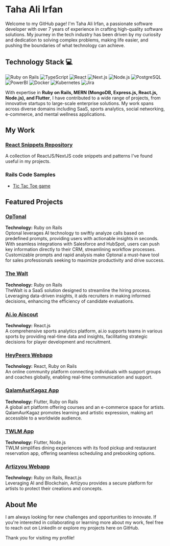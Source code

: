 # Taha Ali Irfan

Welcome to my GitHub page! I'm Taha Ali Irfan, a passionate software developer with over 7 years of experience in crafting high-quality software solutions. My journey in the tech industry has been driven by my curiosity and dedication to solving complex problems, making life easier, and pushing the boundaries of what technology can achieve.

## Technology Stack 💻

![Ruby on Rails](https://img.shields.io/badge/Ruby_on_Rails-CC0000?style=for-the-badge&logo=ruby-on-rails&logoColor=white) ![TypeScript](https://img.shields.io/badge/TypeScript-007ACC?style=for-the-badge&logo=typescript&logoColor=white) ![React](https://img.shields.io/badge/React-20232A?style=for-the-badge&logo=react&logoColor=61DAFB) ![Next.js](https://img.shields.io/badge/next.js-000000?style=for-the-badge&logo=nextdotjs&logoColor=white) ![Node.js](https://img.shields.io/badge/Node.js-339933?style=for-the-badge&logo=nodedotjs&logoColor=white) ![PostgreSQL](https://img.shields.io/badge/PostgreSQL-316192?style=for-the-badge&logo=postgresql&logoColor=white) ![PowerBI](https://img.shields.io/badge/PowerBI-F2C811?style=for-the-badge&logo=Power%20BI&logoColor=white) ![Docker](https://img.shields.io/badge/Docker-2CA5E0?style=for-the-badge&logo=docker&logoColor=white) ![Kubernetes](https://img.shields.io/badge/kubernetes-326ce5.svg?&style=for-the-badge&logo=kubernetes&logoColor=white) ![Jira](https://img.shields.io/badge/Jira-0052CC?style=for-the-badge&logo=Jira&logoColor=white)

With expertise in **Ruby on Rails, MERN (MongoDB, Express.js, React.js, Node.js), and Flutter**, I have contributed to a wide range of projects, from innovative startups to large-scale enterprise solutions. My work spans across diverse domains including SaaS, sports analytics, social networking, e-commerce, and mental wellness applications.

## My Work
### [React Snippets Repository](https://github.com/tahairfan13/react_sample_snippets)
A collection of ReactJS/NextJS code snippets and patterns I've found useful in my projects.

### Rails Code Samples
- [Tic Tac Toe game](https://github.com/tahairfan13/tic-tac-toe)

## Featured Projects

### [OpTonal](https://optonal.com)
**Technology:** Ruby on Rails  
Optonal leverages AI technology to swiftly analyze calls based on predefined prompts, providing users with actionable insights in seconds. With seamless integrations with Salesforce and HubSpot, users can push key information directly to their CRM, streamlining workflow processes. Customizable prompts and rapid analysis make Optonal a must-have tool for sales professionals seeking to maximize productivity and drive success.

### [The Walt](https://www.thewalt.io)
**Technology:** Ruby on Rails  
TheWalt is a SaaS solution designed to streamline the hiring process. Leveraging data-driven insights, it aids recruiters in making informed decisions, enhancing the efficiency of candidate evaluations.

### [Ai.io Aiscout](https://www.ai.io)
**Technology:** React.js  
A comprehensive sports analytics platform, ai.io supports teams in various sports by providing real-time data and insights, facilitating strategic decisions for player development and recruitment.

### [HeyPeers Webapp](https://www.heypeers.com)
**Technology:** React, Ruby on Rails  
An online community platform connecting individuals with support groups and coaches globally, enabling real-time communication and support.

### [QalamAurKagaz App](https://qalamaurkagaz.com/)
**Technology:** Flutter, Ruby on Rails  
A global art platform offering courses and an e-commerce space for artists. QalamAurKagaz promotes learning and artistic expression, making art accessible to a worldwide audience.

### [TWLM App](https://twlm.app)
**Technology:** Flutter, Node.js  
TWLM simplifies dining experiences with its food pickup and restaurant reservation app, offering seamless scheduling and prebooking options.

### [Artizyou Webapp](https://artizyou.com/index)
**Technology:** Ruby on Rails, React.js  
Leveraging AI and Blockchain, Artizyou provides a secure platform for artists to protect their creations and concepts.

## About Me

I am always looking for new challenges and opportunities to innovate. If you're interested in collaborating or learning more about my work, feel free to reach out on LinkedIn or explore my projects here on GitHub.

Thank you for visiting my profile!
